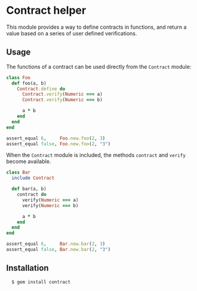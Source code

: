 # Contract helper

This module provides a way to define contracts in functions, and
return a value based on a series of user defined verifications.

## Usage

The functions of a contract can be used directly from the
`Contract` module:

``` ruby
class Foo
  def foo(a, b)
    Contract.define do
      Contract.verify(Numeric === a)
      Contract.verify(Numeric === b)

      a * b
    end
  end
end

assert_equal 6,     Foo.new.foo(2, 3)
assert_equal false, Foo.new.foo(2, "3")
```

When the `Contract` module is included, the methods `contract` and
`verify` become available.

``` ruby
class Bar
  include Contract

  def bar(a, b)
    contract do
      verify(Numeric === a)
      verify(Numeric === b)

      a * b
    end
  end
end

assert_equal 6,     Bar.new.bar(2, 3)
assert_equal false, Bar.new.bar(2, "3")
```

## Installation

      $ gem install contract
